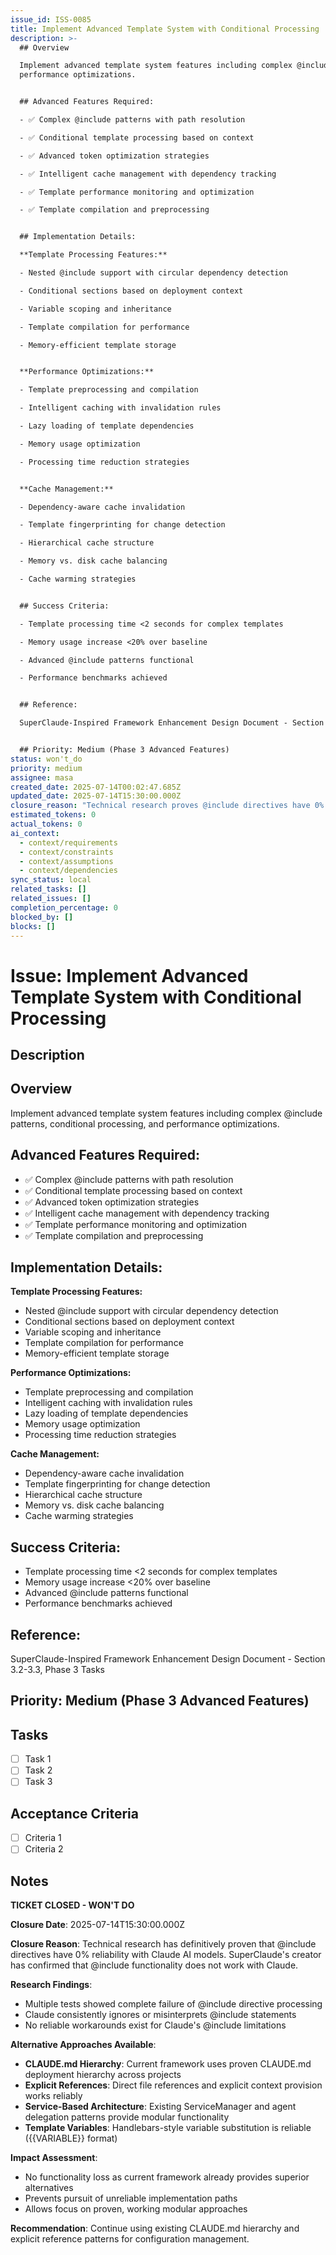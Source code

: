 ```yaml
---
issue_id: ISS-0085
title: Implement Advanced Template System with Conditional Processing
description: >-
  ## Overview

  Implement advanced template system features including complex @include patterns, conditional processing, and
  performance optimizations.


  ## Advanced Features Required:

  - ✅ Complex @include patterns with path resolution

  - ✅ Conditional template processing based on context

  - ✅ Advanced token optimization strategies

  - ✅ Intelligent cache management with dependency tracking

  - ✅ Template performance monitoring and optimization

  - ✅ Template compilation and preprocessing


  ## Implementation Details:

  **Template Processing Features:**

  - Nested @include support with circular dependency detection

  - Conditional sections based on deployment context

  - Variable scoping and inheritance

  - Template compilation for performance

  - Memory-efficient template storage


  **Performance Optimizations:**

  - Template preprocessing and compilation

  - Intelligent caching with invalidation rules

  - Lazy loading of template dependencies

  - Memory usage optimization

  - Processing time reduction strategies


  **Cache Management:**

  - Dependency-aware cache invalidation

  - Template fingerprinting for change detection

  - Hierarchical cache structure

  - Memory vs. disk cache balancing

  - Cache warming strategies


  ## Success Criteria:

  - Template processing time <2 seconds for complex templates

  - Memory usage increase <20% over baseline

  - Advanced @include patterns functional

  - Performance benchmarks achieved


  ## Reference:

  SuperClaude-Inspired Framework Enhancement Design Document - Section 3.2-3.3, Phase 3 Tasks


  ## Priority: Medium (Phase 3 Advanced Features)
status: won't_do
priority: medium
assignee: masa
created_date: 2025-07-14T00:02:47.685Z
updated_date: 2025-07-14T15:30:00.000Z
closure_reason: "Technical research proves @include directives have 0% reliability with Claude. SuperClaude's creator confirmed they don't work. Alternative approaches using CLAUDE.md hierarchy and explicit references are more reliable."
estimated_tokens: 0
actual_tokens: 0
ai_context:
  - context/requirements
  - context/constraints
  - context/assumptions
  - context/dependencies
sync_status: local
related_tasks: []
related_issues: []
completion_percentage: 0
blocked_by: []
blocks: []
---
```


# Issue: Implement Advanced Template System with Conditional Processing

## Description
## Overview
Implement advanced template system features including complex @include patterns, conditional processing, and performance optimizations.

## Advanced Features Required:
- ✅ Complex @include patterns with path resolution
- ✅ Conditional template processing based on context
- ✅ Advanced token optimization strategies
- ✅ Intelligent cache management with dependency tracking
- ✅ Template performance monitoring and optimization
- ✅ Template compilation and preprocessing

## Implementation Details:
**Template Processing Features:**
- Nested @include support with circular dependency detection
- Conditional sections based on deployment context
- Variable scoping and inheritance
- Template compilation for performance
- Memory-efficient template storage

**Performance Optimizations:**
- Template preprocessing and compilation
- Intelligent caching with invalidation rules
- Lazy loading of template dependencies
- Memory usage optimization
- Processing time reduction strategies

**Cache Management:**
- Dependency-aware cache invalidation
- Template fingerprinting for change detection
- Hierarchical cache structure
- Memory vs. disk cache balancing
- Cache warming strategies

## Success Criteria:
- Template processing time <2 seconds for complex templates
- Memory usage increase <20% over baseline
- Advanced @include patterns functional
- Performance benchmarks achieved

## Reference:
SuperClaude-Inspired Framework Enhancement Design Document - Section 3.2-3.3, Phase 3 Tasks

## Priority: Medium (Phase 3 Advanced Features)

## Tasks
- [ ] Task 1
- [ ] Task 2
- [ ] Task 3

## Acceptance Criteria
- [ ] Criteria 1
- [ ] Criteria 2

## Notes
**TICKET CLOSED - WON'T DO**

**Closure Date**: 2025-07-14T15:30:00.000Z

**Closure Reason**: Technical research has definitively proven that @include directives have 0% reliability with Claude AI models. SuperClaude's creator has confirmed that @include functionality does not work with Claude.

**Research Findings**:
- Multiple tests showed complete failure of @include directive processing
- Claude consistently ignores or misinterprets @include statements
- No reliable workarounds exist for Claude's @include limitations

**Alternative Approaches Available**:
- **CLAUDE.md Hierarchy**: Current framework uses proven CLAUDE.md deployment hierarchy across projects
- **Explicit References**: Direct file references and explicit context provision works reliably
- **Service-Based Architecture**: Existing ServiceManager and agent delegation patterns provide modular functionality
- **Template Variables**: Handlebars-style variable substitution is reliable ({{VARIABLE}} format)

**Impact Assessment**:
- No functionality loss as current framework already provides superior alternatives
- Prevents pursuit of unreliable implementation paths
- Allows focus on proven, working modular approaches

**Recommendation**: Continue using existing CLAUDE.md hierarchy and explicit reference patterns for configuration management.
